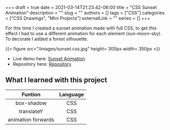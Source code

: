 +++ 
draft = true
date = 2021-03-14T21:23:42-06:00
title = "CSS Sunset Animation"
description = ""
slug = ""
authors = []
tags = ["CSS"]
categories = ["CSS Drawings", "Mini Projects"]
externalLink = ""
series = []
+++

For this time I created a sunset animation made with full CSS, to get this effect I had to use a different animation for each element (sun-moon-sky). To decorate I added a forest silhouette.

{{< figure src="/images/sunset.css.jpg" height= 300px width= 350px >}}

- Live demo here: [Sunset Animation](https://jorgesolatre.github.io/Sunset-Animation-CSS/)
- Repository here: [Repository](https://github.com/jorgesolatre/Sunset-Animation-CSS)

## What I learned with this project

| Funtion | Language |
| :----:  | :-------------: |
| box-shadow|CSS |
| translateY | CSS |
| animation forwards | CSS |
